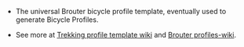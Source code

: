 * The universal Brouter bicycle profile template, eventually used to generate Bicycle Profiles.

* See more at [Trekking profile template wiki](https://github.com/poutnikl/Trekking-Poutnik/wiki) and [Brouter profiles-wiki](https://github.com/poutnikl/Brouter-profiles/wiki).
